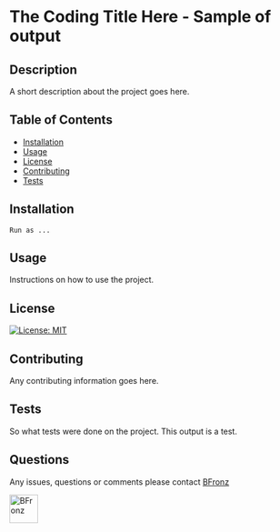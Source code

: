 # The Coding Title Here - Sample of output


## Description
A short description about the project goes here.

## Table of Contents
- [Installation](#installation)
- [Usage](#usage)
- [License](#license)
- [Contributing](#contributing)
- [Tests](#tests)

## Installation 
```Run as ...```

## Usage 
Instructions on how to use the project.

## License 
[![License: MIT](https://img.shields.io/badge/License-MIT-yellow.svg)](https://opensource.org/licenses/MIT)

## Contributing 
Any contributing information goes here.

## Tests 
So what tests were done on the project. This output is a test.

## Questions 
Any issues, questions or comments please contact <a href="mailto:bfronz1960@me.com">BFronz</a> 

<img src="https://avatars1.githubusercontent.com/u/29105530?v=4" alt="BFronz" width='50px' height='50px'>
